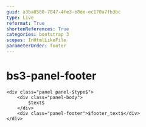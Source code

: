 ```yaml
---
guid: a3ba8580-7847-4fe3-b8de-ec170a7fb3bc
type: Live
reformat: True
shortenReferences: True
categories: bootstrap 3
scopes: InHtmlLikeFile
parameterOrder: footer
---
```


# bs3-panel-footer



```
<div class="panel panel-$type$">    
    <div class="panel-body">
        $text$
    </div>
    <div class="panel-footer">$footer_text$</div>
</div>
```
